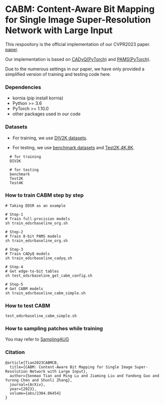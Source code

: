 # CABM: Content-Aware Bit Mapping for Single Image Super-Resolution Network with Large Input

This respository is the official implementation of our CVPR2023 paper.
[paper](https://arxiv.org/abs/2304.06454).


Our implementation is based on [CADyQ(PyTorch)](https://github.com/Cheeun/CADyQ) and [PAMS(PyTorch)](https://github.com/colorjam/PAMS).

Due to the numerous settings in our paper, we have only provided a simplified version of training and testing code here.


### Dependencies
* kornia (pip install kornia)
* Python >= 3.6
* PyTorch >= 1.10.0
* other packages used in our code


### Datasets
* For training, we use [DIV2K datasets](https://cv.snu.ac.kr/research/EDSR/DIV2K.tar).

* For testing, we use [benchmark datasets](https://cv.snu.ac.kr/research/EDSR/benchmark.tar) and [Test2K,4K.8K](https://github.com/Cheeun/CADyQ).

```
  # for training
  DIV2K 

  # for testing
  benchmark
  Test2K
  Test4K
```


### How to train CABM step by step
```
# Taking EDSR as an example

# Step-1
# Train full-precision models
sh train_edsrbaseline_org.sh

# Step-2
# Train 8-bit PAMS models
sh train_edsrbaseline_org.sh

# Step-3
# Train CADyQ models
sh train_edsrbaseline_cadyq.sh

# Step-4
# Get edge-to-bit tables
sh test_edsrbaseline_get_cabm_config.sh

# Step-5
# Get CABM models
sh train_edsrbaseline_cabm_simple.sh
```

### How to test CABM
```
test_edsrbaseline_cabm_simple.sh
```

### How to sampling patches while training
You may refer to [SamplingAUG](https://github.com/littlepure2333/SamplingAug)


### Citation
```
@article{Tian2023CABMCB,
  title={CABM: Content-Aware Bit Mapping for Single Image Super-Resolution Network with Large Input},
  author={Senmao Tian and Ming Lu and Jiaming Liu and Yandong Guo and Yurong Chen and Shunli Zhang},
  journal={ArXiv},
  year={2023},
  volume={abs/2304.06454}
}
```

